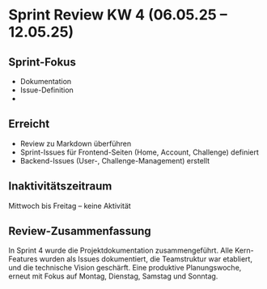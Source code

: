 # Sprint Review KW 4 (06.05.25 – 12.05.25)

## Sprint-Fokus
- Dokumentation
- Issue-Definition
- 
## Erreicht
- Review zu Markdown überführen
- Sprint-Issues für Frontend-Seiten (Home, Account, Challenge) definiert
- Backend-Issues (User-, Challenge-Management) erstellt

## Inaktivitätszeitraum
Mittwoch bis Freitag – keine Aktivität

## Review-Zusammenfassung
In Sprint 4 wurde die Projektdokumentation zusammengeführt. 
Alle Kern-Features wurden als Issues dokumentiert, die Teamstruktur war etabliert, und die technische Vision geschärft. 
Eine produktive Planungswoche, erneut mit Fokus auf Montag, Dienstag, Samstag und Sonntag.
